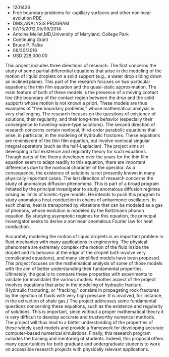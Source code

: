 
* 1201426
* Free boundary problems for capillary surfaces and other nonlinear evolution PDE
* DMS,ANALYSIS PROGRAM
* 07/15/2012,05/09/2014
* Antoine Mellet,MD,University of Maryland, College Park
* Continuing Grant
* Bruce P. Palka
* 06/30/2016
* USD 228,000.00

This project includes three directions of research. The first concerns the study
of some partial differential equations that arise in the modeling of the motion
of liquid droplets on a solid support (e.g., a water drop sliding down an
inclined plane). This part of the research focuses on two particular equations:
the thin film equation and the quasi-static approximation. The main feature of
both of these models is the presence of a moving contact line (the boundary of
the contact region between the drop and the solid support) whose motion is not
known a priori. These models are thus examples of "free boundary problems,"
whose mathematical analysis is very challenging. The research focuses on the
questions of existence of solutions, their regularity, and their long-time
behavior (especially their convergence to traveling-wave-type solutions). The
second direction of research concerns certain nonlocal, third-order parabolic
equations that arise, in particular, in the modeling of hydraulic fractures.
These equations are reminiscent of the thin film equation, but involve nonlocal
singular integral operators (such as the half-Laplacian). The project aims at
developing a full existence and regularity theory for such equations. Though
parts of the theory developed over the years for the thin film equation seem to
adapt readily to this equation, there are important differences due to the
nonlocal character of the operator. As a consequence, the existence of solutions
is not presently known in many physically important cases. The last direction of
research concerns the study of anomalous diffusion phenomena. This is part of a
broad program initiated by the principal investigator to study anomalous
diffusion regimes arising as limits of kinetic-type models. He intends to push
this program to study anomalous heat conduction in chains of anharmonic
oscillators. In such chains, heat is transported by vibrations that can be
modeled as a gas of phonons, whose evolution is modeled by the Boltzmann phonon
equation. By studying asymptotic regimes for this equation, the principal
investigator seeks to derive a nonlinear anomalous Fourier law for heat
conduction.

Accurately modeling the motion of liquid droplets is an important problem in
fluid mechanics with many applications in engineering. The physical phenomena
are extremely complex (the motion of the fluid inside the droplet and its
behavior at the edge of the droplet both involve very complicated equations),
and many simplified models have been proposed. This project focuses on the
mathematical analysis of some of those models with the aim of better
understanding their fundamental properties. Ultimately, the goal is to compare
these properties with experiments to validate (or invalidate) the various
models. Another aspect of the project involves equations that arise in the
modeling of hydraulic fracture. (Hydraulic fracturing, or "fracking," consists
in propagating rock fractures by the injection of fluids with very high
pressure. It is involved, for instance, in the extraction of shale gas.) The
project addresses some fundamental questions concerning these equations, such as
the existence and regularity of solutions. This is important, since without a
proper mathematical theory it is very difficult to develop accurate and
trustworthy numerical methods. The project will thus lead to a better
understanding of the properties of these widely used models and provide a
framework for developing accurate computer-based numerical simulations. Finally,
this research program includes the training and mentoring of students. Indeed,
this proposal offers many opportunities for both graduate and undergraduate
students to work on accessible research projects with physically relevant
applications.

